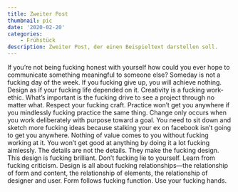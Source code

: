 ```yaml
---
title: Zweiter Post
thumbnail: pic
date: '2020-02-20'
categories:
    - Frühstück
description: Zweiter Post, der einen Beispieltext darstellen soll.
---
```

If you’re not being fucking honest with yourself how could you ever hope to communicate something meaningful to someone else? Someday is not a fucking day of the week. If you fucking give up, you will achieve nothing. Design as if your fucking life depended on it. Creativity is a fucking work-ethic. What’s important is the fucking drive to see a project through no matter what. Respect your fucking craft. Practice won’t get you anywhere if you mindlessly fucking practice the same thing. Change only occurs when you work deliberately with purpose toward a goal. You need to sit down and sketch more fucking ideas because stalking your ex on facebook isn’t going to get you anywhere. Nothing of value comes to you without fucking working at it. You won’t get good at anything by doing it a lot fucking aimlessly. The details are not the details. They make the fucking design. This design is fucking brilliant. Don’t fucking lie to yourself. Learn from fucking criticism. Design is all about fucking relationships—the relationship of form and content, the relationship of elements, the relationship of designer and user. Form follows fucking function. Use your fucking hands.
